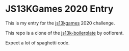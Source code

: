 # JS13KGames 2020 Entry

This is my entry for the [js13kgames](https://js13kgames.com/) 2020 challenge.

This repo is a clone of the [js13k-boilerplate](https://github.com/ooflorent/js13k-boilerplate)
 by ooflorent.

Expect a lot of spaghetti code.